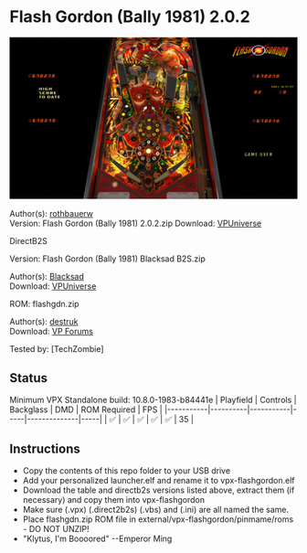 # Flash Gordon (Bally 1981) 2.0.2

![Table Preview](../../images/vpx-flashgordon.png)

Author(s): [rothbauerw](https://vpuniverse.com/profile/10798-rothbauerw/)  
Version: Flash Gordon (Bally 1981) 2.0.2.zip
Download:  [VPUniverse](https://vpuniverse.com/files/file/11584-flash-gordon-bally-1981/)

DirectB2S

Version: Flash Gordon (Bally 1981) Blacksad B2S.zip

Author(s): [Blacksad](https://vpuniverse.com/profile/9127-blacksad/)  
Download:  [VPUniverse](https://vpuniverse.com/files/file/11584-flash-gordon-bally-1981/)

ROM:
flashgdn.zip

Author(s): [destruk](https://www.vpforums.org/index.php?showuser=5)  
Download:  [VP Forums](https://www.vpforums.org/index.php?app=downloads&showfile=668)

Tested by:
[TechZombie]

## Status 

Minimum VPX Standalone build: 10.8.0-1983-b84441e
| Playfield | Controls | Backglass | DMD | ROM Required | FPS | 
|-----------|----------|-----------|-----|--------------|-----|
| :white_check_mark: | :white_check_mark: | :white_check_mark: | :white_check_mark: | :white_check_mark: | 35 |

## Instructions

- Copy the contents of this repo folder to your USB drive
- Add your personalized launcher.elf and rename it to vpx-flashgordon.elf
- Download the table and directb2s versions listed above, extract them (if necessary) and copy them into vpx-flashgordon
- Make sure (.vpx) (.direct2b2s) (.vbs) and (.ini) are all named the same. 
- Place flashgdn.zip ROM file in external/vpx-flashgordon/pinmame/roms - DO NOT UNZIP!
- "Klytus, I'm Boooored" --Emperor Ming

